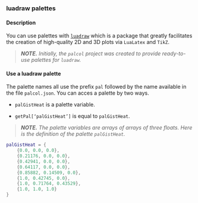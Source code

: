 ### luadraw palettes

#### Description

You can use palettes with [`luadraw`][1] which is a package that greatly facilitates the creation of high-quality 2D and 3D plots via `LuaLatex` and `TikZ`.


> ***NOTE.*** *Initially, the `palcol` project was created to provide ready-to-use palettes for `luadraw`.*


[1]: https://github.com/pfradin/luadraw


#### Use a luadraw palette

The palette names all use the prefix `pal` followed by the name available in the file `palcol.json`. You can acces a palette by two ways.

  * `palGistHeat` is a palette variable.

  * `getPal[‘palGistHeat’]` is equal to `palGistHeat`.


> ***NOTE.*** *The palette variables are arrays of arrays of three floats. Here is the definition of the palette `palGistHeat`.*

~~~lua
palGistHeat = {
    {0.0, 0.0, 0.0},
    {0.21176, 0.0, 0.0},
    {0.42941, 0.0, 0.0},
    {0.64117, 0.0, 0.0},
    {0.85882, 0.14509, 0.0},
    {1.0, 0.42745, 0.0},
    {1.0, 0.71764, 0.43529},
    {1.0, 1.0, 1.0}
}
~~~

